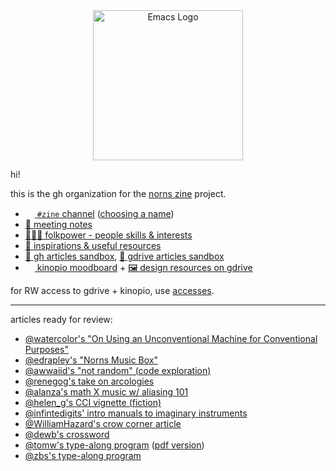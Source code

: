 

<div align=center><img alt="Emacs Logo" width="240" height="240" src="https://avatars.githubusercontent.com/u/104758500?s=400&u=99bf5fbaf9058eba19209c1c0f3c859fde30a660&v=4"></div>

hi!

this is the gh organization for the [norns zine](https://llllllll.co/t/introducing-norns-zine/55533) project.

- [<img src="https://discord.com/assets/f9bb9c4af2b9c32a2c5ee0014661546d.png" width="15" height="15">
`#zine` channel](https://discord.gg/RfpEKzjA9J) ([choosing a name](https://discord.com/channels/765746584582750248/971400057561690154))
- [📝 meeting notes](https://github.com/nnzine/meeting-notes)
- [🧑‍🤝‍🧑 folkpower - people skills & interests](https://docs.google.com/spreadsheets/d/1wA6_WsowgkyiLR1f6TThoGs416NLUsQ-qwxcYti3vaw/edit#gid=0)
- [🎑 inspirations & useful resources](https://github.com/nnzine/inspos/blob/main/README.md)
- [🚧 gh articles sandbox](https://github.com/nnzine/inspos/tree/main/content-exploration), [🚧 gdrive articles sandbox](https://drive.google.com/drive/u/0/folders/1iTIUPZy-laZieOmSkDmux-Mnja1RTS_A)
- [<img src="https://kinopio-email.s3.us-east-1.amazonaws.com/logo-base.png" width="15" height="15"> kinopio moodboard](https://kinopio.club/zine-visuals-inspo-D9fKE7O6Cb8Bdl0_qGEnw) + [🖼️ design resources on gdrive](https://drive.google.com/drive/u/0/folders/1hHi5lUyHpYvbnn57_x-wcypPuKNrcYUL)

for RW access to gdrive + kinopio, use [accesses](https://github.com/nnzine/accesses).


---

articles ready for review:

- [@watercolor's "On Using an Unconventional Machine for Conventional Purposes"](https://docs.google.com/document/d/1-cTYLU3lnXr6pMLnRL0Ufe5XIi2vy4AY/edit)
- [@edrapley's "Norns Music Box"](https://docs.google.com/document/d/1SQH6m0jKg0VVs_NTENNZ1kQKHsy9E3GVK2BgEl-WP1o/edit)
- [@awwaiid's "not random" (code exploration)](https://github.com/nnzine/inspos/blob/main/content-exploration/not-random.md)
- [@renegog's take on arcologies](https://docs.google.com/document/d/1MxdzW-M5qn2uozl6FenlIYrCXzjYaNmtSMMuPwTwjvk/edit)
- [@alanza's math X music w/ aliasing 101](https://gist.github.com/ryleelyman/acd2b4e67b5028d2ef7ceb20c7e46d14)
- [@helen_g's CCI vignette (fiction)](https://github.com/nnzine/inspos/blob/main/content-exploration/fiction-cci-vignette.txt)
- [@infintedigits' intro manuals to imaginary instruments](https://github.com/nnzine/inspos/blob/main/content-exploration/introductions.md)
- [@WilliamHazard's crow corner article](https://docs.google.com/document/d/1zQz8oGnubnVoxBAdQKmL5srKAVAOp20nBo13R0-scuc/edit)
- [@dewb's crossword](https://drive.google.com/drive/u/0/folders/1iTIUPZy-laZieOmSkDmux-Mnja1RTS_A)
- [@tomw's type-along program](https://github.com/nnzine/inspos/blob/main/content-exploration/seigaiha-type-along.md) ([pdf version](https://github.com/nnzine/inspos/blob/main/content-exploration/seigaiha-type-along.pdf))
- [@zbs's type-along program](https://zbs.fm/code/mtx.lua)
